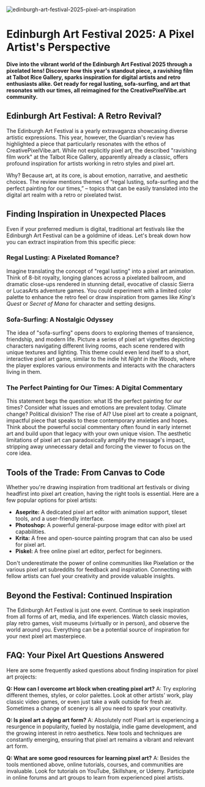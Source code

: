 ![edinburgh-art-festival-2025-pixel-art-inspiration](https://images.pexels.com/photos/29960174/pexels-photo-29960174.png?auto=compress&cs=tinysrgb&fit=crop&h=627&w=1200)

# Edinburgh Art Festival 2025: A Pixel Artist's Perspective

**Dive into the vibrant world of the Edinburgh Art Festival 2025 through a pixelated lens! Discover how this year's standout piece, a ravishing film at Talbot Rice Gallery, sparks inspiration for digital artists and retro enthusiasts alike. Get ready for regal lusting, sofa-surfing, and art that resonates with our times, all reimagined for the CreativePixelVibe.art community.**

## Edinburgh Art Festival: A Retro Revival?

The Edinburgh Art Festival is a yearly extravaganza showcasing diverse artistic expressions. This year, however, the Guardian's review has highlighted a piece that particularly resonates with the ethos of CreativePixelVibe.art. While not explicitly pixel art, the described "ravishing film work" at the Talbot Rice Gallery, apparently already a classic, offers profound inspiration for artists working in retro styles and pixel art.

Why? Because art, at its core, is about emotion, narrative, and aesthetic choices. The review mentions themes of “regal lusting, sofa-surfing and the perfect painting for our times,” – topics that can be easily translated into the digital art realm with a retro or pixelated twist.

## Finding Inspiration in Unexpected Places

Even if your preferred medium is digital, traditional art festivals like the Edinburgh Art Festival can be a goldmine of ideas. Let's break down how you can extract inspiration from this specific piece:

### Regal Lusting: A Pixelated Romance?

Imagine translating the concept of "regal lusting" into a pixel art animation. Think of 8-bit royalty, longing glances across a pixelated ballroom, and dramatic close-ups rendered in stunning detail, evocative of classic Sierra or LucasArts adventure games. You could experiment with a limited color palette to enhance the retro feel or draw inspiration from games like *King's Quest* or *Secret of Mana* for character and setting designs.

### Sofa-Surfing: A Nostalgic Odyssey

The idea of "sofa-surfing" opens doors to exploring themes of transience, friendship, and modern life. Picture a series of pixel art vignettes depicting characters navigating different living rooms, each scene rendered with unique textures and lighting. This theme could even lend itself to a short, interactive pixel art game, similar to the indie hit *Night in the Woods*, where the player explores various environments and interacts with the characters living in them.

### The Perfect Painting for Our Times: A Digital Commentary

This statement begs the question: what IS the perfect painting for *our* times? Consider what issues and emotions are prevalent today. Climate change? Political division? The rise of AI? Use pixel art to create a poignant, impactful piece that speaks to these contemporary anxieties and hopes. Think about the powerful social commentary often found in early internet art and build upon that legacy with your own unique vision. The aesthetic limitations of pixel art can paradoxically amplify the message's impact, stripping away unnecessary detail and forcing the viewer to focus on the core idea.

## Tools of the Trade: From Canvas to Code

Whether you're drawing inspiration from traditional art festivals or diving headfirst into pixel art creation, having the right tools is essential. Here are a few popular options for pixel artists:

*   **Aseprite:** A dedicated pixel art editor with animation support, tileset tools, and a user-friendly interface.
*   **Photoshop:** A powerful general-purpose image editor with pixel art capabilities.
*   **Krita:** A free and open-source painting program that can also be used for pixel art.
*   **Piskel:** A free online pixel art editor, perfect for beginners.

Don't underestimate the power of online communities like Pixelation or the various pixel art subreddits for feedback and inspiration. Connecting with fellow artists can fuel your creativity and provide valuable insights.

## Beyond the Festival: Continued Inspiration

The Edinburgh Art Festival is just one event. Continue to seek inspiration from all forms of art, media, and life experiences. Watch classic movies, play retro games, visit museums (virtually or in person), and observe the world around you. Everything can be a potential source of inspiration for your next pixel art masterpiece.

## FAQ: Your Pixel Art Questions Answered

Here are some frequently asked questions about finding inspiration for pixel art projects:

**Q: How can I overcome art block when creating pixel art?**
A: Try exploring different themes, styles, or color palettes. Look at other artists' work, play classic video games, or even just take a walk outside for fresh air. Sometimes a change of scenery is all you need to spark your creativity.

**Q: Is pixel art a dying art form?**
A: Absolutely not! Pixel art is experiencing a resurgence in popularity, fueled by nostalgia, indie game development, and the growing interest in retro aesthetics. New tools and techniques are constantly emerging, ensuring that pixel art remains a vibrant and relevant art form.

**Q: What are some good resources for learning pixel art?**
A: Besides the tools mentioned above, online tutorials, courses, and communities are invaluable. Look for tutorials on YouTube, Skillshare, or Udemy. Participate in online forums and art groups to learn from experienced pixel artists.
